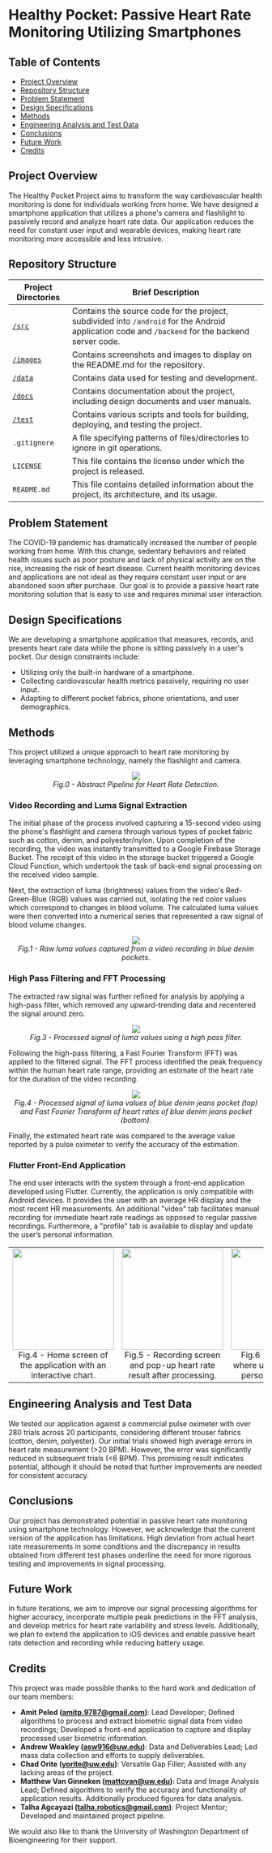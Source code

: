 # Healthy Pocket: Passive Heart Rate Monitoring Utilizing Smartphones

## Table of Contents
- [Project Overview](#project-overview)
- [Repository Structure](#repository-structure)
- [Problem Statement](#problem-statement)
- [Design Specifications](#design-specifications)
- [Methods](#methods)
- [Engineering Analysis and Test Data](#engineering-analysis-and-test-data)
- [Conclusions](#conclusions)
- [Future Work](#future-work)
- [Credits](#credits)

## Project Overview
The Healthy Pocket Project aims to transform the way cardiovascular health monitoring is done for individuals working from home. We have designed a smartphone application that utilizes a phone's camera and flashlight to passively record and analyze heart rate data. Our application reduces the need for constant user input and wearable devices, making heart rate monitoring more accessible and less intrusive.

## Repository Structure

|Project Directories | Brief Description|
|--------------------|------------------|
|[`/src`](./src)     | Contains the source code for the project, subdivided into `/android` for the Android application code and `/backend` for the backend server code. |
|[`/images`](./images) | Contains screenshots and images to display on the README.md for the repository. |
|[`/data`](./data)   | Contains data used for testing and development. |
|[`/docs`](./docs)   | Contains documentation about the project, including design documents and user manuals. |
|[`/test`](./test)   | Contains various scripts and tools for building, deploying, and testing the project. |
|`.gitignore`        | A file specifying patterns of files/directories to ignore in git operations. |
|`LICENSE`           | This file contains the license under which the project is released. |
|`README.md`         | This file contains detailed information about the project, its architecture, and its usage. |


## Problem Statement
The COVID-19 pandemic has dramatically increased the number of people working from home. With this change, sedentary behaviors and related health issues such as poor posture and lack of physical activity are on the rise, increasing the risk of heart disease. Current health monitoring devices and applications are not ideal as they require constant user input or are abandoned soon after purchase. Our goal is to provide a passive heart rate monitoring solution that is easy to use and requires minimal user interaction.

## Design Specifications
We are developing a smartphone application that measures, records, and presents heart rate data while the phone is sitting passively in a user's pocket. Our design constraints include:
- Utilizing only the built-in hardware of a smartphone.
- Collecting cardiovascular health metrics passively, requiring no user input.
- Adapting to different pocket fabrics, phone orientations, and user demographics.

## Methods

This project utilized a unique approach to heart rate monitoring by leveraging smartphone technology, namely the flashlight and camera.

<p align="center">
  <img src="images//pipeline.png"><br>
  <em>Fig.0 - Abstract Pipeline for Heart Rate Detection.</em>
</p>

### Video Recording and Luma Signal Extraction
The initial phase of the process involved capturing a 15-second video using the phone's flashlight and camera through various types of pocket fabric such as cotton, denim, and polyester/nylon. Upon completion of the recording, the video was instantly transmitted to a Google Firebase Storage Bucket. The receipt of this video in the storage bucket triggered a Google Cloud Function, which undertook the task of back-end signal processing on the received video sample.

Next, the extraction of luma (brightness) values from the video's Red-Green-Blue (RGB) values was carried out, isolating the red color values which correspond to changes in blood volume. The calculated luma values were then converted into a numerical series that represented a raw signal of blood volume changes.

<p align="center">
  <img src="images/figure1.png"><br>
  <em>Fig.1 - Raw luma values captured from a video recording in blue denim pockets.</em>
</p>

### High Pass Filtering and FFT Processing

The extracted raw signal was further refined for analysis by applying a high-pass filter, which removed any upward-trending data and recentered the signal around zero.

<p align="center">
  <img src="images/figure2.png"><br>
  <em>Fig.3 - Processed signal of luma values using a high pass filter.</em>
</p>

Following the high-pass filtering, a Fast Fourier Transform (FFT) was applied to the filtered signal. The FFT process identified the peak frequency within the human heart rate range, providing an estimate of the heart rate for the duration of the video recording.

<p align="center">
  <img src="images/figure3.png"><br>
  <em>Fig.4 - Processed signal of luma values of blue denim jeans pocket (top) and Fast Fourier Transform of heart rates of blue denim jeans pocket (bottom).</em>
</p>

Finally, the estimated heart rate was compared to the average value reported by a pulse oximeter to verify the accuracy of the estimation.

### Flutter Front-End Application
The end user interacts with the system through a front-end application developed using Flutter. Currently, the application is only compatible with Android devices. It provides the user with an average HR display and the most recent HR measurements. An additional "video" tab facilitates manual recording for immediate heart rate readings as opposed to regular passive recordings. Furthermore, a "profile" tab is available to display and update the user’s personal information.

<table>
  <tr>
    <td align="center"><img src="https://media.giphy.com/media/v1.Y2lkPTc5MGI3NjExYzVrNTl1emVuZG8yZHJoNGc2N3JkbDZuamp6NHZndDZwNmQ5eHZydyZlcD12MV9pbnRlcm5hbF9naWZfYnlfaWQmY3Q9Zw/KE0Rpk0Yqqi6uvWSDM/giphy.gif" width="200"/><br>Fig.4 - Home screen of the application with an interactive chart.</td>
    <td align="center"><img src="https://media.giphy.com/media/v1.Y2lkPTc5MGI3NjExZHI4OHRqaGhpMzMzbW5ycjEyNTF1NXdseGR1bWFnOTVwcnQ1YWVieSZlcD12MV9pbnRlcm5hbF9naWZfYnlfaWQmY3Q9Zw/DZndhvBGSDRKwAGOvc/giphy.gif" width="200"/><br>Fig.5 - Recording screen and pop-up heart rate result after processing.</td>
    <td align="center"><img src="https://media.giphy.com/media/v1.Y2lkPTc5MGI3NjExY3NvNnF2bGtocTdod2U3MGI3eTJvYjhkODdnaHhqaHIwaDM0dHZuaCZlcD12MV9pbnRlcm5hbF9naWZfYnlfaWQmY3Q9Zw/ukTjTuHjAgQj5J5NFp/giphy.gif" width="200"/><br>Fig.6 - Profile screen where user can alter their personal information.</td>
  </tr>
</table>

## Engineering Analysis and Test Data
We tested our application against a commercial pulse oximeter with over 280 trials across 20 participants, considering different trouser fabrics (cotton, denim, polyester). Our initial trials showed high average errors in heart rate measurement (>20 BPM). However, the error was significantly reduced in subsequent trials (<6 BPM). This promising result indicates potential, although it should be noted that further improvements are needed for consistent accuracy.

## Conclusions
Our project has demonstrated potential in passive heart rate monitoring using smartphone technology. However, we acknowledge that the current version of the application has limitations. High deviation from actual heart rate measurements in some conditions and the discrepancy in results obtained from different test phases underline the need for more rigorous testing and improvements in signal processing.

## Future Work
In future iterations, we aim to improve our signal processing algorithms for higher accuracy, incorporate multiple peak predictions in the FFT analysis, and develop metrics for heart rate variability and stress levels. Additionally, we plan to extend the application to iOS devices and enable passive heart rate detection and recording while reducing battery usage.

## Credits
This project was made possible thanks to the hard work and dedication of our team members:

- **Amit Peled (amitp.9787@gmail.com)**: Lead Developer; Defined algorithms to process and extract biometric signal data from video recordings; Developed a front-end application to capture and display processed user biometric information. 
- **Andrew Weakley (asw916@uw.edu)**: Data and Deliverables Lead; Led mass data collection and efforts to supply deliverables.
- **Chad Orite (yorite@uw.edu)**: Versatile Gap Filler; Assisted with any lacking areas of the project.
- **Matthew Van Ginneken (mattcvan@uw.edu)**: Data and Image Analysis Lead; Defined algorithms to verify the accuracy and functionality of application results. Additionally produced figures for data analysis.
- **Talha Agcayazi (talha.robotics@gmail.com)**: Project Mentor; Developed and maintained project pipeline.

We would also like to thank the University of Washington Department of Bioengineering for their support.


